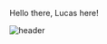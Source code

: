 Hello there, Lucas here!

![header](https://capsule-render.vercel.app/api?type=transparent&color=_hexcode&height=300&section=header&text=Hello%20there%20,%20Lucas%20here%20!&fontSize=60)
